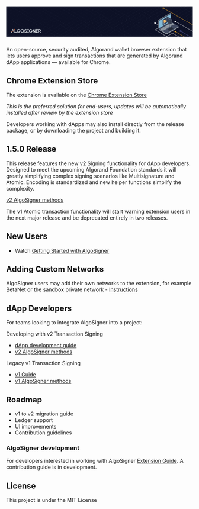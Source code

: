 # ![AlgoSigner](media/algosigner-wallet-banner-3.png)

An open-source, security audited, Algorand wallet browser extension that lets users approve and sign transactions that are generated by Algorand dApp applications — available for Chrome.

## Chrome Extension Store

The extension is available on the [Chrome Extension Store](https://chrome.google.com/webstore/detail/algosigner/kmmolakhbgdlpkjkcjkebenjheonagdm)

_This is the preferred solution for end-users, updates will be automatically installed after review by the extension store_

Developers working with dApps may also install directly from the release package, or by downloading the project and building it.

## 1.5.0 Release

This release features the new v2 Signing functionality for dApp developers. Designed to meet the upcoming Algorand Foundation standards it will greatly simplifying complex signing scenarios like Multisignature and Atomic. Encoding is standardized and new helper functions simplify the complexity.

[v2 AlgoSigner methods](docs/dApp-integration.md)

The v1 Atomic transaction functionality will start warning extension users in the next major release and be deprecated entirely in two releases.

## New Users

- Watch [Getting Started with AlgoSigner](https://youtu.be/tG-xzG8r770)

## Adding Custom Networks

AlgoSigner users may add their own networks to the extension, for example BetaNet or the sandbox private network - [Instructions](docs/add-network.md)

## dApp Developers

For teams looking to integrate AlgoSigner into a project:

Developing with v2 Transaction Signing

- [dApp development guide](docs/dApp-guide.md)
- [v2 AlgoSigner methods](docs/dApp-integration.md)

Legacy v1 Transaction Signing

- [v1 Guide](docs/legacy-signing.md)
- [v1 AlgoSigner methods](docs/legacy-dApp-integration.md)

## Roadmap

- v1 to v2 migration guide
- Ledger support
- UI improvements
- Contribution guidelines

### AlgoSigner development

For developers interested in working with AlgoSigner [Extension Guide](docs/extension-developers.md). A contribution guide is in development.

## License

This project is under the MIT License
